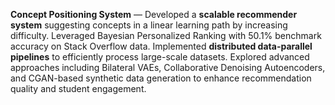 **Concept Positioning System** — Developed a **scalable recommender system** suggesting concepts in a linear learning path by increasing difficulty. Leveraged Bayesian Personalized Ranking with 50.1% benchmark accuracy on Stack Overflow data. Implemented **distributed data-parallel pipelines** to efficiently process large-scale datasets. Explored advanced approaches including Bilateral VAEs, Collaborative Denoising Autoencoders, and CGAN-based synthetic data generation to enhance recommendation quality and student engagement.
